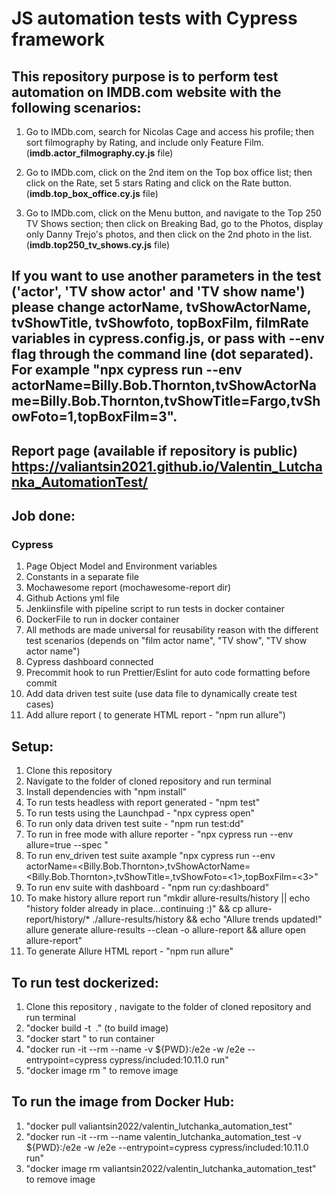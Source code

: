 # JS automation tests with Cypress framework

## This repository purpose is to perform test automation on IMDB.com website with the following scenarios:

1. Go to IMDb.com, search for Nicolas Cage and access his profile; then sort filmography by Rating, and
   include only Feature Film. (**imdb.actor_filmography.cy.js** file)

2. Go to IMDb.com, click on the 2nd item on the Top box office list; then click on the Rate, set 5 stars
   Rating and click on the Rate button. (**imdb.top_box_office.cy.js** file)

3. Go to IMDb.com, click on the Menu button, and navigate to the Top 250 TV Shows section; then click
   on Breaking Bad, go to the Photos, display only Danny Trejo's photos, and then click on the 2nd photo in the list. (**imdb.top250_tv_shows.cy.js** file)

## If you want to use another parameters in the test ('actor', 'TV show actor' and 'TV show name') please change actorName, tvShowActorName, tvShowTitle, tvShowfoto, topBoxFilm, filmRate variables in cypress.config.js, or pass with --env flag through the command line (dot separated). For example "npx cypress run --env actorName=Billy.Bob.Thornton,tvShowActorName=Billy.Bob.Thornton,tvShowTitle=Fargo,tvShowFoto=1,topBoxFilm=3".

## Report page (available if repository is public) https://valiantsin2021.github.io/Valentin_Lutchanka_AutomationTest/

## Job done:

### Cypress

1. Page Object Model and Environment variables
2. Constants in a separate file
3. Mochawesome report (mochawesome-report dir)
4. Github Actions yml file
5. Jenkiinsfile with pipeline script to run tests in docker container
6. DockerFile to run in docker container
7. All methods are made universal for reusability reason with the different test scenarios (depends on "film actor name", "TV show", "TV show actor name")
8. Cypress dashboard connected
9. Precommit hook to run Prettier/Eslint for auto code formatting before commit
10. Add data driven test suite (use data file to dynamically create test cases)
11. Add allure report ( to generate HTML report - "npm run allure")

## Setup:

1. Clone this repository
2. Navigate to the folder of cloned repository and run terminal
3. Install dependencies with "npm install"
4. To run tests headless with report generated - "npm test"
5. To run tests using the Launchpad - "npx cypress open"
6. To run only data driven test suite - "npm run test:dd"
7. To run in free mode with allure reporter - "npx cypress run --env allure=true --spec <path to spec file or folder>"
8. To run env_driven test suite axample "npx cypress run --env actorName=<Billy.Bob.Thornton>,tvShowActorName=<Billy.Bob.Thornton>,tvShowTitle=<Fargo>,tvShowFoto=<1>,topBoxFilm=<3>"
9. To run env suite with dashboard - "npm run cy:dashboard"
10. To make history allure report run "mkdir allure-results/history || echo "history folder already in place...continuing :)" && cp allure-report/history/\* ./allure-results/history && echo "Allure trends updated!" allure generate allure-results --clean -o allure-report && allure open allure-report"
11. To generate Allure HTML report - "npm run allure"

## To run test dockerized:

1. Clone this repository , navigate to the folder of cloned repository and run terminal
2. "docker build -t <image name> ." (to build image)
3. "docker start <container name>" to run container
4. "docker run -it --rm --name <container name> -v ${PWD}:/e2e -w /e2e --entrypoint=cypress cypress/included:10.11.0 run"
5. "docker image rm <image name>" to remove image

## To run the image from Docker Hub:

1. "docker pull valiantsin2022/valentin_lutchanka_automation_test"
2. "docker run -it --rm --name valentin_lutchanka_automation_test -v ${PWD}:/e2e -w /e2e --entrypoint=cypress cypress/included:10.11.0 run"
3. "docker image rm valiantsin2022/valentin_lutchanka_automation_test" to remove image
